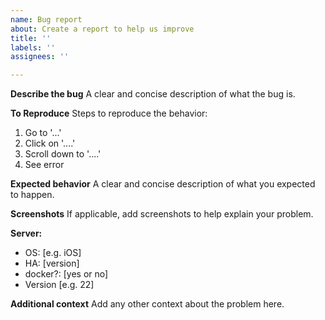 ```yaml
---
name: Bug report
about: Create a report to help us improve
title: ''
labels: ''
assignees: ''

---
```


**Describe the bug**
A clear and concise description of what the bug is.

**To Reproduce**
Steps to reproduce the behavior:
1. Go to '...'
2. Click on '....'
3. Scroll down to '....'
4. See error

**Expected behavior**
A clear and concise description of what you expected to happen.

**Screenshots**
If applicable, add screenshots to help explain your problem.

**Server:**
 - OS: [e.g. iOS]
 - HA: [version]
 - docker?: [yes or no]
 - Version [e.g. 22]

**Additional context**
Add any other context about the problem here.
